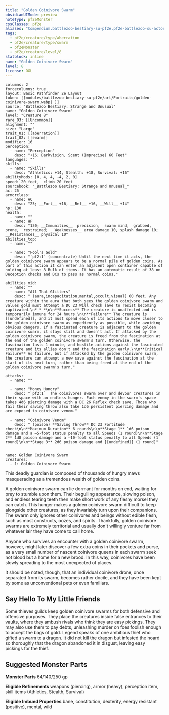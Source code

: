 ```yaml
---
title: "Golden Coinivore Swarm"
obsidianUIMode: preview
noteType: pf2eMonster
cssClasses: pf2e
aliases: "Compendium.battlezoo-bestiary-su-pf2e.pf2e-battlezoo-su-actors.Actor.eXnhqS0yKb4nm9Bv" 
tags:
  - pf2e/creature/type/aberration
  - pf2e/creature/type/swarm
  - pf2eMonster
  - pf2e/creature/level/8
statblock: inline
name: "Golden Coinivore Swarm"
level: 8
license: OGL
---
```


```statblock
columns: 2
forcecolumns: true
layout: Basic Pathfinder 2e Layout
token: [[modules/battlezoo-bestiary-su-pf2e/art/Portraits/golden-coinivore-swarm.webp| ]]
source: "Battlezoo Bestiary: Strange and Unusual"
name: "Golden Coinivore Swarm"
level: "Creature 8"
rare_03: [[Uncommon]]
alignment: ""
size: "Large"
trait_01: [[aberration]]
trait_02: [[swarm]]
modifier: 16
perception:
  - name: "Perception"
    desc: "+16; Darkvision, Scent (Imprecise) 60 Feet"
languages: ""
skills:
  - name: "Skills"
    desc: "Athletics: +14, Stealth: +18, Survival: +16"
abilityMods: [0, 4, 4, -4, 2, 0]
speed: 20 feet,  climb 20 feet
sourcebook: "_Battlezoo Bestiary: Strange and Unusual_"
ac: 25
armorclass:
  - name: AC
    desc: "25; __Fort__ +16, __Ref__ +16, __Will__ +14"
hp: 130
health:
  - name: ""
  - name: HP
    desc: "130; __Immunities__  precision,  swarm mind,  grabbed,  prone,  restrained; __Weaknesses__ area damage 10, splash damage 10; __Resistances__ physical 10"
abilities_top:
  - name: ""

  - name: "Fool's Gold"
    desc: "`pf2:1` (concentrate) Until the next time it acts, the golden coinivore swarm appears to be a normal pile of golden coins. As part of this action it can enter an adjacent open container capable of holding at least 8 Bulk of items. It has an automatic result of 38 on Deception checks and DCs to pass as normal coins."

abilities_mid:
  - name: ""
  - name: "All That Glitters"
    desc: " (aura,incapacitation,mental,occult,visual) 60 feet. Any creature within the aura that both sees the golden coinivore swarm and values gold must attempt a DC 23 Will check save to resist becoming captivated.\n* * *\n\n**Success** The creature is unaffected and is temporarily immune for 24 hours.\n\n**Failure** The creature is [[undefined]], and it must spend each of its actions to move closer to the golden coinivore swarm as expediently as possible, while avoiding obvious dangers. If a fascinated creature is adjacent to the golden coinivore swarm, it stays still and doesn't act. If attacked by the golden coinivore swarm, the creature is freed from the fascination at the end of the golden coinivore swarm's turn. Otherwise, the fascination lasts 1 minute, and hostile actions against the fascinated creature and its allies don't end the fascination early.\n\n**Critical Failure** As failure, but if attacked by the golden coinivore swarm, the creature can attempt a new save against the fascination at the start of its next turn, rather than being freed at the end of the golden coinivore swarm's turn."

attacks:
  - name: ""

  - name: "Money Hungry"
    desc: "`pf2:1`  The coinivores swarm over and devour creatures in their space with an endless hunger. Each enemy in the swarm's space takes 4d6 piercing damage with a DC 26 Reflex check save. Those who fail their saving throw also take 1d6 persistent piercing damage and are exposed to coinivore venom."

  - name: "Coinivore Venom"
    desc: " (poison) **Saving Throw** DC 23 Fortitude check\n\n**Maximum Duration** 6 rounds\n\n**Stage 1** 1d6 poison damage and a –5-foot status penalty to all Speeds (1 round)\n\n**Stage 2** 1d8 poison damage and a –10-foot status penalty to all Speeds (1 round)\n\n**Stage 3** 2d6 poison damage and [[undefined]] (1 round)"
 
```

```encounter-table
name: Golden Coinivore Swarm
creatures:
  - 1: Golden Coinivore Swarm
```



This deadly guardian is composed of thousands of hungry maws masquerading as a tremendous wealth of golden coins.

A golden coinivore swarm can lie dormant for months on end, waiting for prey to stumble upon them. Their beguiling appearance, slowing poison, and endless tearing teeth then make short work of any fleshy morsel they can catch. This hunger makes a golden coinivore swarm difficult to keep alongside other creatures, as they invariably turn upon their companions. The swarm only ignores other coinivores and beings without edible flesh, such as most constructs, oozes, and spirits. Thankfully, golden coinivore swarms are extremely territorial and usually don't willingly venture far from whatever lair they have come to call home.

Anyone who survives an encounter with a golden coinivore swarm, however, might later discover a few extra coins in their pockets and purse, as a very small number of nascent coinivore queens in each swarm seek not blood but a home for a new brood. In this way, coinivores have been slowly spreading to the most unexpected of places.

It should be noted, though, that an individual coinivore drone, once separated from its swarm, becomes rather docile, and they have been kept by some as unconventional pets or even familiars.

## Say Hello To My Little Friends

Some thieves guilds keep golden coinivore swarms for both defensive and offensive purposes. They place the creatures inside false entrances to their vaults, where they ambush rivals who think they are easy pickings. They may also use them to pay debts, unleashing murder on foes foolish enough to accept the bags of gold. Legend speaks of one ambitious thief who gifted a swarm to a dragon. It did not kill the dragon but infested the hoard so thoroughly that the dragon abandoned it in disgust, leaving easy pickings for the thief.

## Suggested Monster Parts

**Monster Parts** 64/140/250 gp

**Eligible Refinements** weapons (piercing), armor (heavy), perception item, skill items (Athletics, Stealth, Survival)

**Eligible Imbued Properties** bane, constitution, dexterity, energy resistant (positive), mental, wild
